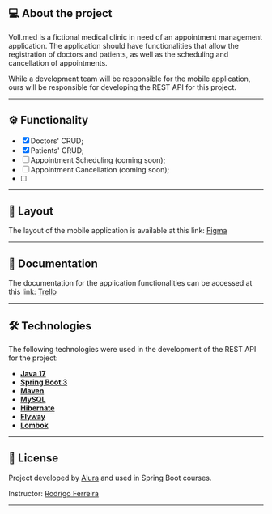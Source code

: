 ## 💻 About the project

Voll.med is a fictional medical clinic in need of an appointment management application. The application should have functionalities that allow the registration of doctors and patients, as well as the scheduling and cancellation of appointments.

While a development team will be responsible for the mobile application, ours will be responsible for developing the REST API for this project.


---

## ⚙️ Functionality

- [x] Doctors' CRUD;
- [x] Patients' CRUD;
- [ ] Appointment Scheduling (coming soon);
- [ ] Appointment Cancellation (coming soon);
- [ ] 
---

## 🎨 Layout

The layout of the mobile application is available at this link: <a href="https://www.figma.com/file/N4CgpJqsg7gjbKuDmra3EV/Voll.med">Figma</a>

---

## 📄 Documentation

The documentation for the application functionalities can be accessed at this link: <a href="https://trello.com/b/O0lGCsKb/api-voll-med">Trello</a>

---

## 🛠 Technologies

The following technologies were used in the development of the REST API for the project:

- **[Java 17](https://www.oracle.com/java)**
- **[Spring Boot 3](https://spring.io/projects/spring-boot)**
- **[Maven](https://maven.apache.org)**
- **[MySQL](https://www.mysql.com)**
- **[Hibernate](https://hibernate.org)**
- **[Flyway](https://flywaydb.org)**
- **[Lombok](https://projectlombok.org)**

---

## 📝 License

Project developed by [Alura](https://www.alura.com.br) and used in Spring Boot courses.

Instructor: [Rodrigo Ferreira](https://cursos.alura.com.br/user/rodrigo-ferreira) 

---
